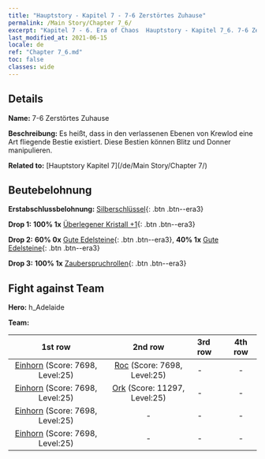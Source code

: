 ```yaml
---
title: "Hauptstory - Kapitel 7 - 7-6 Zerstörtes Zuhause"
permalink: /Main Story/Chapter 7_6/
excerpt: "Kapitel 7 - 6. Era of Chaos  Hauptstory - Kapitel 7_6. 7-6 Zerstörtes Zuhause"
last_modified_at: 2021-06-15
locale: de
ref: "Chapter 7_6.md"
toc: false
classes: wide
---
```


## Details

 **Name:** 7-6 Zerstörtes Zuhause

 **Beschreibung:** Es heißt, dass in den verlassenen Ebenen von Krewlod eine Art fliegende Bestie existiert. Diese Bestien können Blitz und Donner manipulieren.

 **Related to:** [Hauptstory Kapitel 7](/de/Main Story/Chapter 7/)

## Beutebelohnung

 **Erstabschlussbelohnung:** [Silberschlüssel](/ItemsDE/con_693/){: .btn .btn--era3}

 **Drop 1:** **100% 1x** [Überlegener Kristall +1](/ItemsDE/mat_24/){: .btn .btn--era3}

 **Drop 2:** **60% 0x** [Gute Edelsteine](/ItemsDE/mat_16/){: .btn .btn--era3}, **40% 1x** [Gute Edelsteine](/ItemsDE/mat_16/){: .btn .btn--era3}

 **Drop 3:** **100% 1x** [Zauberspruchrollen](/ItemsDE/con_694/){: .btn .btn--era3}


## Fight against Team
 **Hero:** h_Adelaide

 **Team:**


  | 1st row | 2nd row | 3rd row | 4th row |
  |:----:|:----:|:----|:----:|
  | [Einhorn](/de/units/Unicorn/) (Score: 7698, Level:25)  | [Roc](/de/units/Roc/) (Score: 7698, Level:25)  | - | - |
  | [Einhorn](/de/units/Unicorn/) (Score: 7698, Level:25)  | [Ork](/de/units/Orc/) (Score: 11297, Level:25)  | - | - |
  | [Einhorn](/de/units/Unicorn/) (Score: 7698, Level:25)  | - | - | - |
  | [Einhorn](/de/units/Unicorn/) (Score: 7698, Level:25)  | - | - | - |


